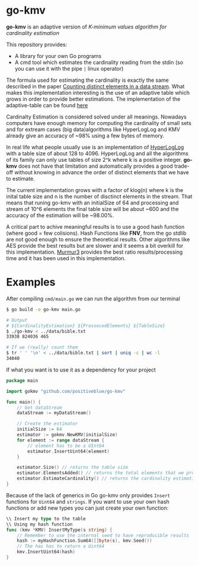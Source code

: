 # go-kmv

**go-kmv** is an adaptive version of *K-minimum values algorithm for cardinality estimation*

This repository provides:
  - A library for your own Go programs
  - A cmd tool which estimates the cardinality reading from the stdin (so you can use it with the pipe `|` linux operator)

The formula used for estimating the cardinality is exactly the same described in the paper [ Counting distinct elements in a data stream](http://www.google.com/url?sa=t&rct=j&q=&esrc=s&source=web&cd=1&ved=0CEwQFjAA&url=http%3A%2F%2Fwww.cs.umd.edu%2F~samir%2F498%2Fdistinct.ps&ei=h-3IT5GPBfD16AG0q70v&usg=AFQjCNG4nYiSedl6W3r73ZCXNtnaOancnQ&sig2=E8KzKp4qkLiWMQk690Moyw). What makes this implementation interesting is the use of an adaptive table which grows in order to provide better estimations. The implementation of the adaptive-table can be found [here](https://github.com/positiveblue/adaptive-table)

Cardinalty Estimation is considered solved under all meanings. Nowadays computers have enough memory for computing the cardinality of small sets and for extream cases (big data)algorithms like HyperLogLog and KMV already give an accuracy of ~98% using a few bytes of memory. 

In real life what people usually use is an implementation of [HyperLogLog](http://static.googleusercontent.com/external_content/untrusted_dlcp/research.google.com/en/us/pubs/archive/40671.pdf) with a table size of about 128 to 4096. HyperLogLog and all the algorithms of its family can only use tables of size 2^k where k is a positive integer. **go-kmv** does not have that limitation and automatically provides a good trade-off without knowing in advance the order of distinct elements that we have to estimate.

The current implementation grows with a factor of klog(n) where k is the inital table size and n is the number of disctinct elements in the stream. That means that runing go-kmv with an initialSize of 64 and processing and stream of 10^6 elements the final table size will be about ~600 and the accuracy of the estimation will be ~98.00%.

A critical part to achive meaningful results is to use a good hash function (where good = few colisions). Hash Functions like **FNV**, from the go stdlib are not good enough to ensure the theoretical results. Other algorithms like AES provide the best results but are slower and it seems a bit overkill for this implementation. [Murmur3](github.com/spaolacci/murmur3) provides the best ratio results/processing time and it has been used in this implementation.

# Examples

After compiling `cmd/main.go` we can run the algorithm from our terminal

```bash
$ go build -o go-kmv main.go

# Output
# ${CardinalityEstimation} ${ProssecedElements} ${TableSize}
$ ./go-kmv < ../data/bible.txt
33938 824036 465

# If we (really) count them
$ tr ' ' '\n' < ../data/bible.txt | sort | uniq -c | wc -l
34040
```

If what you want is to use it as a dependency for your project

```go
package main

import gokmv "github.com/positiveblue/go-kmv"

func main() {
    // Get dataStream
    dataStream := myDataStream()

    // Create the estimator
    initialSize := 64 
    estimator := gokmv.NewKMV(initialSize)
    for element := range dataStream {
        // element has to be a UInt64
        estimator.InsertUint64(element)
    }

    estimator.Size() // returns the table size
    estimator.ElementsAdded() // returns the total elements that we processed
    estimator.EstimateCardinality() // returns the cardinality estimation
}
```

Because of the lack of generics in Go go-kmv only provides `Insert` functions for `Uint64` and `strings`. If you want to use your own hash functions or add new types you can just create your own function:

```go
\\ Insert my type to the table
\\ Using my hash function
func (kmv *KMV) InsertMyType(s string) {
    // Remember to use the internal seed to have reproducible results
	hash := myHashFunction.Sum64([]byte(s), kmv.Seed())
    // The has has to return a Uint64
	kmv.InsertUint64(hash)
}
```


